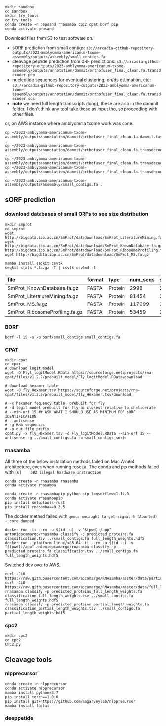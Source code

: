 ```
mkdir sandbox
cd sandbox
mkdir try_tools
cd try_tools
conda create -n pepsand rnasamba cpc2 cpat borf pip
conda activate pepsand
```

Download files from S3 to test software on.
* sORF prediction from small contigs: `s3://arcadia-github-repository-outputs/2023-amblyomma-americanum-txome-assembly/outputs/assembly/small_contigs.fa`
* cleavage peptide prediction from ORF predictions: `s3://arcadia-github-repository-outputs/2023-amblyomma-americanum-txome-assembly/outputs/annotation/dammit/orthofuser_final_clean.fa.transdecoder.pep`
* nucleotide sequences for eventual clustering, dn/ds estimation, etc: `s3://arcadia-github-repository-outputs/2023-amblyomma-americanum-txome-assembly/outputs/annotation/dammit/orthofuser_final_clean.fa.transdecoder.cds`
* **note** we need full length transcripts (long), these are also in the dammit folder. I don't think any tool take those as input tho, so proceeding with other files.

or, on AWS instance where amblyomma txome work was done:
```
cp ~/2023-amblyomma-americanum-txome-assembly/outputs/annotation/dammit/orthofuser_final_clean.fa.dammit.fasta .
cp ~/2023-amblyomma-americanum-txome-assembly/outputs/annotation/dammit/orthofuser_final_clean.fa.transdecoder.pep .
cp ~/2023-amblyomma-americanum-txome-assembly/outputs/annotation/dammit/orthofuser_final_clean.fa.transdecoder.cds
cp ~/2023-amblyomma-americanum-txome-assembly/outputs/annotation/dammit/orthofuser_final_clean.fa.transdecoder.cds .
cp ~/2023-amblyomma-americanum-txome-assembly/outputs/assembly/small_contigs.fa .
```

## sORF prediction

### download databases of small ORFs to see size distribution

```
mkdir smprot
cd smprot
wget http://bigdata.ibp.ac.cn/SmProt/datadownload/SmProt_LiteratureMining.fa.gz
wget http://bigdata.ibp.ac.cn/SmProt/datadownload/SmProt_KnownDatabase.fa.gz
http://bigdata.ibp.ac.cn/SmProt/datadownload/SmProt_RibosomeProfiling.fa.gz
wget http://bigdata.ibp.ac.cn/SmProt/datadownload/SmProt_MS.fa.gz
```

```
mamba install seqkit csvtk
seqkit stats *.fa.gz -T | csvtk csv2md -t
```

|file                          |format|type   |num_seqs|sum_len|min_len|avg_len|max_len|Q1  |Q2  |Q3  |sum_gap|N50|Q20(%)|Q30(%)|AvgQual|GC(%)|
|:-----------------------------|:-----|:------|:-------|:------|:------|:------|:------|:---|:---|:---|:------|:--|:-----|:-----|:------|:----|
|SmProt_KnownDatabase.fa.gz    |FASTA |Protein|2998    |232656 |4      |77.6   |100    |68.0|82.0|92.0|0      |85 |0.00  |0.00  |0.00   |10.44|
|SmProt_LiteratureMining.fa.gz |FASTA |Protein|81454   |3265961|2      |40.1   |100    |17.0|32.0|60.0|53     |59 |0.00  |0.00  |0.00   |8.93 |
|SmProt_MS.fa.gz               |FASTA |Protein|117099  |1759228|5      |15.0   |52     |12.0|14.0|18.0|0      |15 |0.00  |0.00  |0.00   |8.36 |
|SmProt_RibosomeProfiling.fa.gz|FASTA |Protein|53459   |2319004|2      |43.4   |100    |21.0|39.0|64.0|0      |62 |0.00  |0.00  |0.00   |7.69 |

### BORF

```
borf -l 15 -s -o borf/small_contigs small_contigs.fa
```

### CPAT

```
mkdir cpat
cd cpat
# download logit model
wget -O Flyl_logitModel.RData https://sourceforge.net/projects/rna-cpat/files/v1.2.2/prebuilt_model/Fly_logitModel.RData/download

# download hexamer table
wget -O fly_Hexamer.tsv https://sourceforge.net/projects/rna-cpat/files/v1.2.2/prebuilt_model/fly_Hexamer.tsv/download

# -x hexamer fequency table. prebuilt for fly
# -d logit model prebuilt for fly as closest relative to chelicerate
# --min-orf 15 ## ASK WHAT I SHOULD USE AS MINIMUM FOR sORF IDENTIFICATION
# --antisense
# -g RNA sequences
# -o out file prefix
cpat.py -x fly_Hexamer.tsv -d Fly_logitModel.RData --min-orf 15 --antisense -g ../small_contigs.fa -o small_contigs_sorfs
```

### rnasamba

All three of the below installation methods failed on Mac Arm64 architecture, even when running rosetta. 
The conda and pip methods failed with `[6]    582 illegal hardware instruction`
```
conda create -n rnasamba rnasamba
conda activate rnasamba
```

```
conda create -n rnasambapip python pip tensorflow=1.14.0
conda activate rnasambapip
pip install setuptools-rust
pip install rnasamba==0.2.5
```

The docker method failed with `qemu: uncaught target signal 6 (Aborted) - core dumped`
```
docker run -ti --rm -u $(id -u) -v "$(pwd):/app" antoniopcamargo/rnasamba classify -p predicted_proteins.fa classification.tsv ../small_contigs.fa full_length_weights.hdf5
docker run --platform linux/x86_64 -ti --rm -u $(id -u) -v "$(pwd):/app" antoniopcamargo/rnasamba classify -p predicted_proteins.fa classification.tsv ../small_contigs.fa full_length_weights.hdf5
```

Switched dev over to AWS.

```
curl -JLO https://raw.githubusercontent.com/apcamargo/RNAsamba/master/data/partial_length_weights.hdf5
curl -JLO https://raw.githubusercontent.com/apcamargo/RNAsamba/master/data/full_length_weights.hdf5
rnasamba classify -p predicted_proteins_full_length_weights.fa classification_full_length_weights.tsv ../small_contigs.fa full_length_weights.hdf5
rnasamba classify -p predicted_proteins_partial_length_weights.fa classification_partial_length_weights.tsv ../small_contigs.fa partial_length_weights.hdf5
```

### cpc2
```
mkdir cpc2
cd cpc2
CPC2.py
```

## Cleavage tools

### nlpprecursor

```
conda create -n nlpprecursor
conda activate nlpprecursor
mamba install python=3.7
pip install torch==1.0.0
pip install git+https://github.com/magarveylab/nlpprecursor
mamba install fastai
```

### deeppetide

